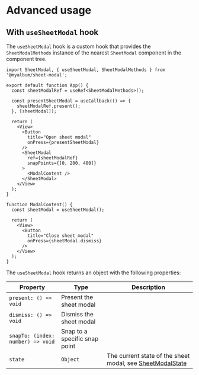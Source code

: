 # Advanced usage

## With `useSheetModal` hook

The `useSheetModal` hook is a custom hook that provides the `SheetModalMethods` instance of the nearest `SheetModal` component in the component tree.

```tsx
import SheetModal, { useSheetModal, SheetModalMethods } from '@myalbum/sheet-modal';

export default function App() {
  const sheetModalRef = useRef<SheetModalMethods>();

  const presentSheetModal = useCallback(() => {
    sheetModalRef.present();
  }, [sheetModal]);

  return (
    <View>
      <Button
        title="Open sheet modal"
        onPress={presentSheetModal}
      />
      <SheetModal
        ref={sheetModalRef}
        snapPoints={[0, 200, 400]}
      >
        <ModalContent />
      </SheetModal>
    </View>
  );
}

function ModalContent() {
  const sheetModal = useSheetModal();

  return (
    <View>
      <Button
        title="Close sheet modal"
        onPress={sheetModal.dismiss}
      />
    </View>
  );
}
```

The `useSheetModal` hook returns an object with the following properties:

| Property | Type | Description |
| --- | --- | --- |
| `present: () => void` | Present the sheet modal |
| `dismiss: () => void` | Dismiss the sheet modal |
| `snapTo: (index: number) => void` | Snap to a specific snap point |
| `state` | `Object` | The current state of the sheet modal, see [SheetModalState](#SheetModalState) |
